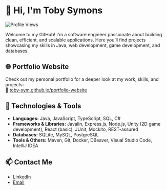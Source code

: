 # 👋 Hi, I'm Toby Symons

![Profile Views](https://komarev.com/ghpvc/?username=toby-sym&color=blue)

Welcome to my GitHub! I'm a software engineer passionate about building clean, efficient, and scalable applications. Here you’ll find projects showcasing my skills in Java, web development, game development, and databases.

## 🌐 Portfolio Website  
Check out my personal portfolio for a deeper look at my work, skills, and projects:  
🔗 [toby-sym.github.io/portfolio-website](https://toby-sym.github.io/portfolio-website/index.html)

## 🔧 Technologies & Tools

- **Languages:** Java, JavaScript, TypeScript, SQL, C#  
- **Frameworks & Libraries:** Javalin, Express.js, Node.js, Unity (2D game development), React (basic), JUnit, Mockito, REST-assured  
- **Databases:** SQLite, MySQL, PostgreSQL  
- **Tools & Others:** Maven, Git, Docker, DBeaver, Visual Studio Code, IntelliJ IDEA  

## 📫 Contact Me

- [LinkedIn](https://www.linkedin.com/in/toby-symons-83961a303/)  
- [Email](mailto:toby.symons5@gmail.com)
